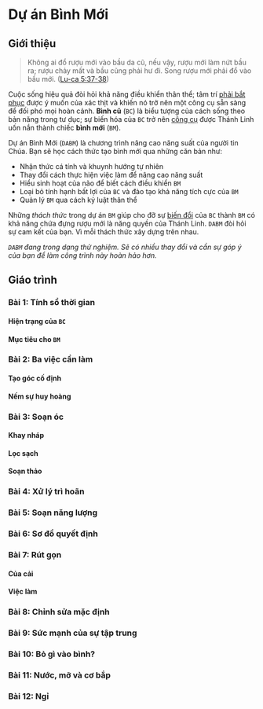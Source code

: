 # Dự án Bình Mới

## Giới thiệu

> Không ai đổ rượu mới vào bầu da cũ, nếu vậy, rượu mới làm nứt bầu ra; rượu chảy mất và bầu cũng phải hư đi. Song rượu mới phải đổ vào bầu mới. ([Lu-ca 5:37-38])

Cuộc sống hiệu quả đòi hỏi khả năng điều khiển thân thể; tâm trí [phải bắt phục][1 Cô-rinh-tô 9:27] được ý muốn của xác thịt và khiến nó trở nên một công cụ sẵn sàng để đối phó mọi hoàn cảnh. **Bình cũ** (`BC`) là biểu tượng của cách sống theo bản năng trong tư dục; sự biến hóa của `BC` trở nên [công cụ][Rô-ma 6:13] được Thánh Linh uốn nắn thành chiếc **bình mới** (`BM`).

Dự án Bình Mới (`DABM`) là chương trình nâng cao năng suất của người tin Chúa. Bạn sẽ học cách thức tạo bình mới qua những căn bản như:

* Nhận thức cá tính và khuynh hướng tự nhiên
* Thay đổi cách thực hiện việc làm để nâng cao năng suất
* Hiểu sinh hoạt của não để biết cách điều khiển `BM`
* Loại bỏ tính hạnh bất lợi của `BC` và đào tạo khả năng tích cực của `BM`
* Quản lý `BM` qua cách kỷ luật thân thể

Những _thách thức_ trong dự án `BM` giúp cho đỡ sự [biến đổi][Rô-ma 12:1-2] của `BC` thành `BM` có khả năng chứa đựng rượu mới là năng quyền của Thánh Linh. `DABM` đòi hỏi sự cam kết của bạn. Vì mỗi thách thức xây dựng trên nhau.

_`DABM` đang trong dạng thử nghiệm. Sẽ có nhiều thay đổi và cần sự góp ý của bạn để làm công trình này hoàn hảo hơn._

## Giáo trình

### Bài 1: Tính sổ thời gian

#### Hiện trạng của `BC`

#### Mục tiêu cho `BM`

### Bài 2: Ba việc cần làm

#### Tạo góc cố định

#### Nếm sự huy hoàng

### Bài 3: Soạn óc

#### Khay nháp

#### Lọc sạch

#### Soạn thảo

### Bài 4: Xử lý trì hoãn

### Bài 5: Soạn năng lượng

### Bài 6: Sơ đồ quyết định

### Bài 7: Rút gọn

#### Của cải

#### Việc làm

### Bài 8: Chỉnh sửa mặc định

### Bài 9: Sức mạnh của sự tập trung

### Bài 10: Bỏ gì vào bình?

### Bài 11: Nước, mỡ và cơ bắp

### Bài 12: Ngỉ

[1 Cô-rinh-tô 9:27]: https://twosparro.ws/bible/cadman.1co.9.27
[Rô-ma 6:13]: https://twosparro.ws/bible/cadman.ro.6.13
[Lu-ca 5:37-38]: https://twosparro.ws/bible/cadman.lu.5.37-38
[Rô-ma 12:1-2]: https://twosparro.ws/bible/cadman.ro.12.1-2
